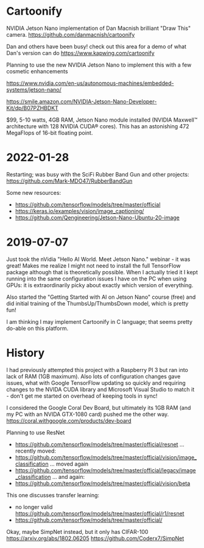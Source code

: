 # Cartoonify
NVIDIA Jetson Nano implementation of Dan Macnish brilliant "Draw This" camera.
https://github.com/danmacnish/cartoonify

Dan and others have been busy! check out this area for a demo of what Dan's version can do
https://www.kapwing.com/cartoonify

Planning to use the new NVIDIA Jetson Nano to implement this with a few cosmetic enhancements

https://www.nvidia.com/en-us/autonomous-machines/embedded-systems/jetson-nano/

https://smile.amazon.com/NVIDIA-Jetson-Nano-Developer-Kit/dp/B07PZHBDKT

$99, 5-10 watts, 4GB RAM, Jetson Nano module installed (NVIDIA Maxwell™ architecture with 128 NVIDIA CUDA® cores). This has an astonishing 472 MegaFlops of 16-bit floating point.

# 2022-01-28

Restarting; was busy with the SciFi Rubber Band Gun and other projects: https://github.com/Mark-MDO47/RubberBandGun

Some new resources:
* https://github.com/tensorflow/models/tree/master/official
* https://keras.io/examples/vision/image_captioning/
* https://github.com/Qengineering/Jetson-Nano-Ubuntu-20-image

# 2019-07-07

Just took the nVidia "Hello AI World. Meet Jetson Nano." webinar - it was great! Makes me realize I might not need to install the full TensorFlow package although that is theoretically possible. When I actually tried it I kept running into the same configuration issues I have on the PC when using GPUs: it is extraordinarily picky about exactly which version of everything.

Also started the "Getting Started with AI on Jetson Nano" course (free) and did initial training of the ThumbsUp/ThumbsDown model, which is pretty fun!

I am thinking I may implement Cartoonify in C language; that seems pretty do-able on this platform.

# History

I had previously attempted this project with a Raspberry PI 3 but ran into lack of RAM (1GB maximum).
Also lots of configuration changes gave issues, what with Google TensorFlow updating so quickly and requiring changes to the NVIDA CUDA library and Microsoft Visual Studio to match it - don't get me started on overhead of keeping tools in sync!

I considered the Google Coral Dev Board, but ultimately its 1GB RAM (and my PC with an NVIDA GTX-1080 card) pushed me the other way.
https://coral.withgoogle.com/products/dev-board

Planning to use ResNet
* https://github.com/tensorflow/models/tree/master/official/resnet
... recently moved:
* https://github.com/tensorflow/models/tree/master/official/vision/image_classification
... moved again
* https://github.com/tensorflow/models/tree/master/official/legacy/image_classification
... and again:
* https://github.com/tensorflow/models/tree/master/official/vision/beta

This one discusses transfer learning:
* no longer valid https://github.com/tensorflow/models/tree/master/official/r1/resnet
* https://github.com/tensorflow/models/tree/master/official/

Okay, maybe SimpNet instead, but it only has CIFAR-100
https://arxiv.org/abs/1802.06205
https://github.com/Coderx7/SimpNet
